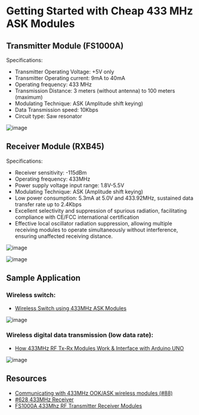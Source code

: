 # Getting Started with Cheap 433 MHz ASK Modules

## Transmitter Module (FS1000A)

Specifications:
- Transmitter Operating Voltage: +5V only
- Transmitter Operating current: 9mA to 40mA
- Operating frequency: 433 MHz
- Transmission Distance: 3 meters (without antenna) to 100 meters (maximum)
- Modulating Technique: ASK (Amplitude shift keying)
- Data Transmission speed: 10Kbps
- Circuit type: Saw resonator

![image](https://github.com/m3y54m/ask-433mhz/assets/1549028/d3e87a13-86c7-4371-b116-8d3efb8f7af9)

## Receiver Module (RXB45)

Specifications:
- Receiver sensitivity: -115dBm
- Operating frequency: 433MHz
- Power supply voltage input range: 1.8V-5.5V
- Modulating Technique: ASK (Amplitude shift keying)
- Low power consumption: 5.3mA at 5.0V and 433.92MHz, sustained data transfer rate up to 2.4Kbps
- Excellent selectivity and suppression of spurious radiation, facilitating compliance with CE/FCC international certification
- Effective local oscillator radiation suppression, allowing multiple receiving modules to operate simultaneously without interference, ensuring unaffected receiving distance.

![image](https://github.com/m3y54m/ask-433mhz/assets/1549028/1d346f04-1911-417b-868c-c69f6c70d357)

![image](https://github.com/m3y54m/ask-433mhz/assets/1549028/6b57c438-4e56-4577-ac39-fa91b3f6c80d)

## Sample Application

### Wireless switch:

- [Wireless Switch using 433MHz ASK Modules](https://theorycircuit.com/wireless-switch-using-rf-ask-module/)

![image](https://github.com/m3y54m/ask-433mhz/assets/1549028/822388df-d26d-4ea9-98e6-bb3a090a20f4)

### Wireless digital data transmission (low data rate):

- [How 433MHz RF Tx-Rx Modules Work & Interface with Arduino UNO](https://www.circuits-diy.com/how-433mhz-rf-tx-rx-modules-work-interface-with-arduino-uno/)

![image](https://github.com/m3y54m/ask-433mhz/assets/1549028/a729b29c-b96b-4128-ad09-c9c3d83c5049)

## Resources

- [Communicating with 433MHz OOK/ASK wireless modules (#88)](https://www.youtube.com/watch?v=w6V9NyXwohI)
- [#628 433MHz Receiver](https://www.youtube.com/watch?v=LWUqSTKqSzk)
- [FS1000A 433Mhz RF Transmitter Receiver Modules](https://www.circuits-diy.com/fs1000a-433mhz-rf-transmitter-receiver-modules/)

